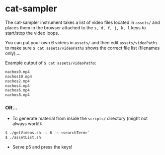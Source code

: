 # cat-sampler

The cat-sampler instrument takes a list of video files located in `assets/` and places them in the browser attached to the `s, d, f, j, k, l` keys to start/stop the video loops.

You can put your own 6 videos in `assets/` and then edit `assets/videoPaths` to make sure `$ cat assets/videoPaths` shows the correct file list (filenames only)....

Example output of `$ cat assets/videoPaths`:

```bash
nachos0.mp4
nachos10.mp4
nachos2.mp4
nachos4.mp4
nachos6.mp4
nachos8.mp4
```

### OR...


- To generate material from inside the `scripts/` directory (might not always work!):
   
```bash
$ ./getVideos.sh -c 6 -s <searchTerm>`
$ ./assetList.sh
```

- Serve p5 and press the keys! 